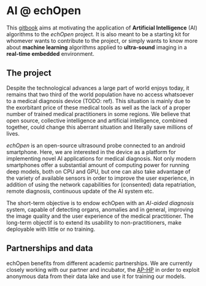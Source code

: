# AI @ echOpen

This [gitbook](http://www.gitbook.com) aims at motivating the application of **Artificial Intelligence** \(AI\) algorithms to the _echOpen_ project. It is also meant to be a starting kit for whomever wants to contribute to the project, or simply wants to know more about **machine learning** algorithms applied to **ultra-sound** imaging in a **real-time embedded** environment.

## The project

Despite the technological advances a large part of world enjoys today, it remains that two third of the world population have no access whatsoever to a medical diagnosis device \(TODO: ref\). This situation is mainly due to the exorbitant price of these medical tools as well as the lack of a proper number of trained medical practitioners in some regions. We believe that open source, collective intelligence and artificial intelligence, combined together, could change this aberrant situation and literally save millions of lives.

_echOpen_ is an open-source ultrasound probe connected to an android smartphone. Here, we are interested in the device as a platform for implementing novel AI applications for medical diagnosis. Not only modern smartphones offer a substantial amount of computing power for running deep models, both on CPU and GPU, but one can also take advantage of the variety of available sensors in order to improve the user experience, in addition of using the network capabilities for \(consented\) data repatriation, remote diagnosis, continuous update of the AI system etc.

The short-term objective is to endow echOpen with an _AI-aided diagnosis_ system, capable of detecting organs, anomalies and in general, improving the image quality and the user experience of the medical practitioner. The long-term objectif is to extend its usability to non-practitioners, make deployable with little or no training.

## Partnerships and data

echOpen benefits from different academic partnerships. We are currently closely working with our partner and incubator, the [AP-HP](https://en.wikipedia.org/wiki/Assistance_Publique_%E2%80%93_H%C3%B4pitaux_de_Paris) in order to exploit anonymous data from their data lake and use it for training our models.

